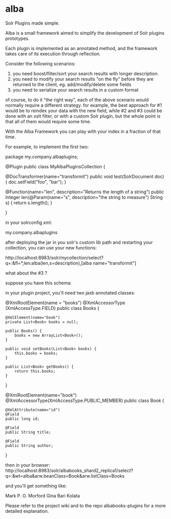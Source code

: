 # alba

Solr Plugins made simple.

Alba is a small framework aimed to simplify the development of Solr plugins prototypes. 

Each plugin is implemented as an annotated method, and the framework takes care of its execution through reflection.

Consider the following scenarios:

1) you need boost/filter/sort your search results with longer description.
2) you need to modify your search results "on the fly" before they are returned to the client, eg. add/modify/delete some fields
3) you need to serialize your search results in a custom format 

of course, to do it "the right way", each of the above scenario would normally require a different strategy.
for example, the best approach for #1 would be to reindex your data with the new field, while #2 and #3 could be done with an xslt filter, or with a custom Solr plugin, but the whole point is that all of them would require some time.

With the Alba Framework you can play with your index in a fraction of that time.

For example, to	implement the first two:

package my.company.albaplugins;

@Plugin
public class MyAlbaPluginsCollection {

  @DocTransformer(name="transformit")
  public void test(SolrDocument doc) {
    doc.setField("foo", "bar");
  }

  @Function(name="len", description="Returns the length of a string")
  public Integer len(@Param(name="s", description="the string to measure") String s) {
    return s.length();
  }

}

in your solrconfig.xml:

  <searchComponent name="loader" class="alba.solr.core.Loader">
    <lst name="packagesToScan">
       <str>my.company.albaplugins</str>
    </lst>
  </searchComponent>

after deploying the jar in you solr's custom lib path and restarting your collection, you can use your new functions:

http://localhost:8983/solr/mycollection/select?q=*:*&fl=*,len:alba(len,s=description),[alba name="transformit"]

what about the #3 ? 

suppose you have this schema:

<field name="id" type="slong" indexed="true!" docValues="true" />
<field name="title" type="text" indexed="true" docValues="true" />
<field name="author" type="text" indexed="true" docValues="true" />

in your plugin project, you'll need two jaxb annotated classes:

@XmlRootElement(name = "books")
@XmlAccessorType (XmlAccessType.FIELD)
public class Books {

	@XmlElement(name="book")
	private List<Book> books = null;

	public Books() {
		books = new ArrayList<Book>();
	}

	public void setBooks(List<Book> books) {
		this.books = books;
	}

	public List<Book> getBooks() {
		return this.books;
	}
}


@XmlRootElement(name="book")
@XmlAccessorType(XmlAccessType.PUBLIC_MEMBER)
public class Book {

	@XmlAttribute(name="id")
	@Field
	public long id;

	@Field
	public String title;

	@Field
	public String author;
}


then in your browser:
http://localhost:8983/solr/albabooks_shard2_replica1/select?q=*:*&wt=alba&arw.beanClass=Book&arw.listClass=Books

and you'll get something like:
<?xml version="1.0" encoding="UTF-8" standalone="yes"?>
<books>
  <book id="1">
    <title>Classical Mythology</title>
    <author>Mark P. O. Morford</author>
  </book>
  <book id="4">
    <title>
      Flu: The Story of the Great Influenza Pandemic of 1918 and the Search for the Virus That Caused It
    </title>
    <author>Gina Bari Kolata</author>
  </book>
</books>

Please refer to the project wiki and to the repo albabooks-plugins for a more detailed explanation.








